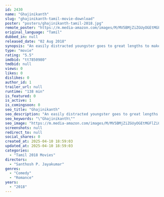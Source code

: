 ```yaml
---
id: 2430
name: "Ghajinikanth"
slug: "ghajinikanth-tamil-movie-download"
poster: "posters/ghajinikanth-tamil-2018.jpg"
remote_poster: "https://m.media-amazon.com/images/M/MV5BMjZiZGUyOGEtMGFlZi00Y2M2LWExNzgtMDM1NWJkMDBiNmJiXkEyXkFqcGc@._V1_SX300.jpg"
original_language: "Tamil"
dubbed_in: null
released_date: "02 Aug 2018"
synopsis: "An easily distracted youngster goes to great lengths to make sure that his girlfriend and her family members don't find out about his mental condition."
type: "movie"
rating: "5.5"
imdbid: "tt7850980"
tmdbid: null
views: 0
likes: 0
dislikes: 0
author_id: 1
trailer_url: null
runtime: "138 min"
is_featured: 0
is_active: 1
is_comingsoon: 0
seo_title: "Ghajinikanth"
seo_description: "An easily distracted youngster goes to great lengths to make sure that his girlfriend and her family members don't find out about his mental condition."
seo_keywords: "\"Ghajinikanth\""
seo_image: "https://m.media-amazon.com/images/M/MV5BMjZiZGUyOGEtMGFlZi00Y2M2LWExNzgtMDM1NWJkMDBiNmJiXkEyXkFqcGc@._V1_SX300.jpg"
screenshots: null
redirect_to: null
social_shares: 0
created_at: 2025-04-10 18:59:03
updated_at: 2025-04-10 18:59:03
categories:
  - "Tamil 2018 Movies"
directors:
  - "Santhosh P. Jayakumar"
genres:
  - "Comedy"
  - "Romance"
years:
  - "2018"
---
```

